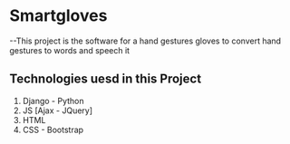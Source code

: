 # **Smartgloves**
--This project is the software for a hand gestures gloves to convert hand gestures to words and speech it 

## Technologies uesd in this Project
1. Django - Python
2. JS [Ajax - JQuery]
3. HTML
4. CSS - Bootstrap
